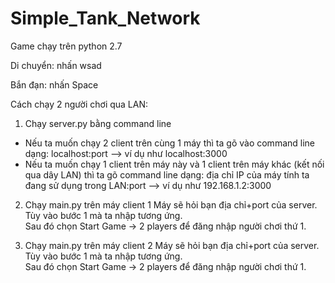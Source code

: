 # Simple_Tank_Network
Game chạy trên python 2.7

Di chuyển: nhấn wsad

Bắn đạn: nhấn Space

Cách chạy 2 người chơi qua LAN:

1. Chạy server.py bằng command line  

+ Nếu ta muốn chạy 2 client trên cùng 1 máy thì ta gõ vào command line dạng: localhost:port --> ví dụ như localhost:3000 
+ Nếu ta muốn chạy 1 client trên máy này và 1 client trên máy khác (kết nối qua dây LAN) thì ta gõ command line dạng: địa chỉ IP của máy tính ta đang sử dụng trong LAN:port --> ví dụ như 192.168.1.2:3000

2. Chạy main.py trên máy client 1
Máy sẽ hỏi bạn địa chỉ+port của server. Tùy vào bước 1 mà ta nhập tương ứng.  
Sau đó chọn Start Game -> 2 players để đăng nhập người chơi thứ 1. 

3. Chạy main.py trên máy client 2
Máy sẽ hỏi bạn địa chỉ+port của server. Tùy vào bước 1 mà ta nhập tương ứng.  
Sau đó chọn Start Game -> 2 players để đăng nhập người chơi thứ 1. 
